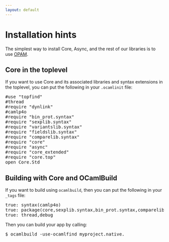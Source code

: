 ```yaml
---
layout: default
---
```


# Installation hints

The simplest way to install Core, Async, and the rest of our libraries
is to use [OPAM](http://opam.ocamlpro.com).

## Core in the toplevel

If you want to use Core and its associated libraries and syntax
extensions in the toplevel, you can put the following in your
`.ocamlinit` file:

<pre class="sh_caml">
#use "topfind"
#thread
#require "dynlink"
#camlp4o
#require "bin_prot.syntax"
#require "sexplib.syntax"
#require "variantslib.syntax"
#require "fieldslib.syntax"
#require "comparelib.syntax"
#require "core"
#require "async"
#require "core_extended"
#require "core.top"
open Core.Std
</pre>

## Building with Core and OCamlBuild

If you want to build using `ocamlbuild`, then you can put the
following in your `_tags` file:

<pre class="sh_caml">
true: syntax(camlp4o)
true: package(core,sexplib.syntax,bin_prot.syntax,comparelib.syntax,fieldslib.syntax,variantslib.syntax)
true: thread,debug
</pre>

Then you can build your app by calling:

<pre class="sh_sh">
$ ocamlbuild -use-ocamlfind myproject.native.
</pre>
